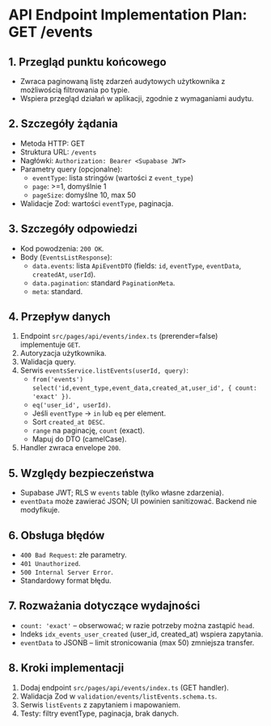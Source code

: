 # API Endpoint Implementation Plan: GET /events

## 1. Przegląd punktu końcowego
- Zwraca paginowaną listę zdarzeń audytowych użytkownika z możliwością filtrowania po typie.
- Wspiera przegląd działań w aplikacji, zgodnie z wymaganiami audytu.

## 2. Szczegóły żądania
- Metoda HTTP: GET
- Struktura URL: `/events`
- Nagłówki: `Authorization: Bearer <Supabase JWT>`
- Parametry query (opcjonalne):
  - `eventType`: lista stringów (wartości z `event_type`)
  - `page`: >=1, domyślnie 1
  - `pageSize`: domyślne 10, max 50
- Walidacje Zod: wartości `eventType`, paginacja.

## 3. Szczegóły odpowiedzi
- Kod powodzenia: `200 OK`.
- Body (`EventsListResponse`):
  - `data.events`: lista `ApiEventDTO` (fields: `id`, `eventType`, `eventData`, `createdAt`, `userId`).
  - `data.pagination`: standard `PaginationMeta`.
  - `meta`: standard.

## 4. Przepływ danych
1. Endpoint `src/pages/api/events/index.ts` (prerender=false) implementuje `GET`.
2. Autoryzacja użytkownika.
3. Walidacja query.
4. Serwis `eventsService.listEvents(userId, query)`:
   - `from('events')` `select('id,event_type,event_data,created_at,user_id', { count: 'exact' })`.
   - `eq('user_id', userId)`.
   - Jeśli `eventType` -> `in` lub `eq` per element.
   - Sort `created_at DESC`.
   - `range` na paginację, `count` (exact).
   - Mapuj do DTO (camelCase).
5. Handler zwraca envelope `200`.

## 5. Względy bezpieczeństwa
- Supabase JWT; RLS w `events` table (tylko własne zdarzenia).
- `eventData` może zawierać JSON; UI powinien sanitizować. Backend nie modyfikuje.

## 6. Obsługa błędów
- `400 Bad Request`: złe parametry.
- `401 Unauthorized`.
- `500 Internal Server Error`.
- Standardowy format błędu.

## 7. Rozważania dotyczące wydajności
- `count: 'exact'` – obserwować; w razie potrzeby można zastąpić `head`.
- Indeks `idx_events_user_created` (user_id, created_at) wspiera zapytania.
- `eventData` to JSONB – limit stronicowania (max 50) zmniejsza transfer.

## 8. Kroki implementacji
1. Dodaj endpoint `src/pages/api/events/index.ts` (GET handler).
2. Walidacja Zod w `validation/events/listEvents.schema.ts`.
3. Serwis `listEvents` z zapytaniem i mapowaniem.
4. Testy: filtry eventType, paginacja, brak danych.


